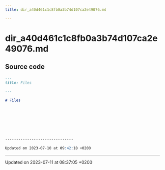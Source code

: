 ```yaml
---
title: dir_a40d461c1c8fb0a3b74d107ca2e49076.md

---
```


# dir_a40d461c1c8fb0a3b74d107ca2e49076.md






## Source code

```markdown
---
title: Files

---

# Files








-------------------------------

Updated on 2023-07-10 at 09:42:18 +0200
```


-------------------------------

Updated on 2023-07-11 at 08:37:05 +0200
